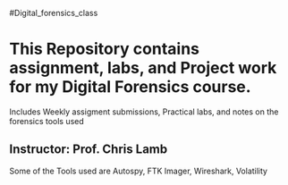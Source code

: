 #Digital_forensics_class
# This Repository contains assignment, labs, and Project work for my Digital Forensics course. 
Includes Weekly assigment submissions, Practical labs, and notes on the forensics tools used 
## Instructor: Prof. Chris Lamb
Some of the Tools used are Autospy, FTK Imager, Wireshark, Volatility
